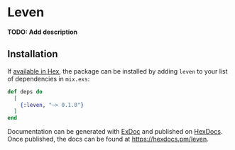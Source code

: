 # Leven

**TODO: Add description**

## Installation

If [available in Hex](https://hex.pm/docs/publish), the package can be installed
by adding `leven` to your list of dependencies in `mix.exs`:

```elixir
def deps do
  [
    {:leven, "~> 0.1.0"}
  ]
end
```

Documentation can be generated with [ExDoc](https://github.com/elixir-lang/ex_doc)
and published on [HexDocs](https://hexdocs.pm). Once published, the docs can
be found at <https://hexdocs.pm/leven>.

